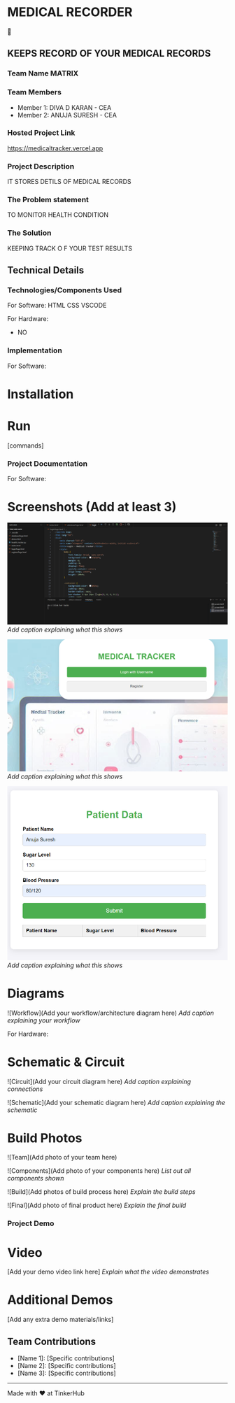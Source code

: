 # MEDICAL RECORDER
🎯


## KEEPS RECORD OF YOUR MEDICAL RECORDS
### Team Name MATRIX


### Team Members
- Member 1: DIVA D KARAN - CEA
- Member 2: ANUJA SURESH - CEA
  

### Hosted Project Link
https://medicaltracker.vercel.app


### Project Description
IT STORES DETILS OF MEDICAL RECORDS

### The Problem statement
TO MONITOR HEALTH CONDITION

### The Solution
KEEPING TRACK O F YOUR TEST RESULTS

## Technical Details
### Technologies/Components Used
For Software:
 HTML
 CSS
 VSCODE

For Hardware:
- NO

### Implementation
For Software:
# Installation


# Run
[commands]

### Project Documentation
For Software:

# Screenshots (Add at least 3)
![Screenshot1](med1.png)
*Add caption explaining what this shows*

![Screenshot2](med2.png)
*Add caption explaining what this shows*

![Screenshot3](med3.png)
*Add caption explaining what this shows*

# Diagrams
![Workflow](Add your workflow/architecture diagram here)
*Add caption explaining your workflow*

For Hardware:

# Schematic & Circuit
![Circuit](Add your circuit diagram here)
*Add caption explaining connections*

![Schematic](Add your schematic diagram here)
*Add caption explaining the schematic*

# Build Photos
![Team](Add photo of your team here)


![Components](Add photo of your components here)
*List out all components shown*

![Build](Add photos of build process here)
*Explain the build steps*

![Final](Add photo of final product here)
*Explain the final build*

### Project Demo
# Video
[Add your demo video link here]
*Explain what the video demonstrates*

# Additional Demos
[Add any extra demo materials/links]

## Team Contributions
- [Name 1]: [Specific contributions]
- [Name 2]: [Specific contributions]
- [Name 3]: [Specific contributions]

---
Made with ❤️ at TinkerHub
